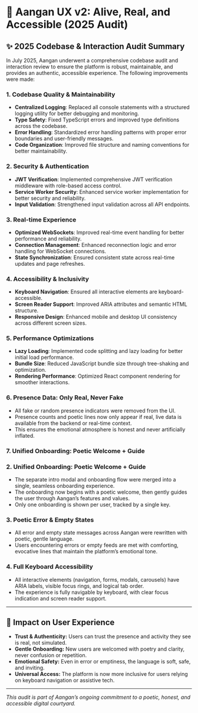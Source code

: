 # 🌸 Aangan UX v2: Alive, Real, and Accessible (2025 Audit)

## ✨ 2025 Codebase & Interaction Audit Summary

In July 2025, Aangan underwent a comprehensive codebase audit and interaction review to ensure the platform is robust, maintainable, and provides an authentic, accessible experience. The following improvements were made:

### 1. Codebase Quality & Maintainability
- **Centralized Logging**: Replaced all console statements with a structured logging utility for better debugging and monitoring.
- **Type Safety**: Fixed TypeScript errors and improved type definitions across the codebase.
- **Error Handling**: Standardized error handling patterns with proper error boundaries and user-friendly messages.
- **Code Organization**: Improved file structure and naming conventions for better maintainability.

### 2. Security & Authentication
- **JWT Verification**: Implemented comprehensive JWT verification middleware with role-based access control.
- **Service Worker Security**: Enhanced service worker implementation for better security and reliability.
- **Input Validation**: Strengthened input validation across all API endpoints.

### 3. Real-time Experience
- **Optimized WebSockets**: Improved real-time event handling for better performance and reliability.
- **Connection Management**: Enhanced reconnection logic and error handling for WebSocket connections.
- **State Synchronization**: Ensured consistent state across real-time updates and page refreshes.

### 4. Accessibility & Inclusivity
- **Keyboard Navigation**: Ensured all interactive elements are keyboard-accessible.
- **Screen Reader Support**: Improved ARIA attributes and semantic HTML structure.
- **Responsive Design**: Enhanced mobile and desktop UI consistency across different screen sizes.

### 5. Performance Optimizations
- **Lazy Loading**: Implemented code splitting and lazy loading for better initial load performance.
- **Bundle Size**: Reduced JavaScript bundle size through tree-shaking and optimization.
- **Rendering Performance**: Optimized React component rendering for smoother interactions.

### 6. Presence Data: Only Real, Never Fake
- All fake or random presence indicators were removed from the UI.
- Presence counts and poetic lines now only appear if real, live data is available from the backend or real-time context.
- This ensures the emotional atmosphere is honest and never artificially inflated.

### 7. Unified Onboarding: Poetic Welcome + Guide
### 2. Unified Onboarding: Poetic Welcome + Guide
- The separate intro modal and onboarding flow were merged into a single, seamless onboarding experience.
- The onboarding now begins with a poetic welcome, then gently guides the user through Aangan’s features and values.
- Only one onboarding is shown per user, tracked by a single key.

### 3. Poetic Error & Empty States
- All error and empty state messages across Aangan were rewritten with poetic, gentle language.
- Users encountering errors or empty feeds are met with comforting, evocative lines that maintain the platform’s emotional tone.

### 4. Full Keyboard Accessibility
- All interactive elements (navigation, forms, modals, carousels) have ARIA labels, visible focus rings, and logical tab order.
- The experience is fully navigable by keyboard, with clear focus indication and screen reader support.

---

## 🌱 Impact on User Experience
- **Trust & Authenticity:** Users can trust the presence and activity they see is real, not simulated.
- **Gentle Onboarding:** New users are welcomed with poetry and clarity, never confusion or repetition.
- **Emotional Safety:** Even in error or emptiness, the language is soft, safe, and inviting.
- **Universal Access:** The platform is now more inclusive for users relying on keyboard navigation or assistive tech.

---

_This audit is part of Aangan’s ongoing commitment to a poetic, honest, and accessible digital courtyard._ 